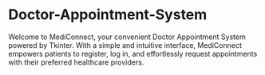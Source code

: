 # Doctor-Appointment-System
Welcome to MediConnect, your convenient Doctor Appointment System powered by Tkinter. With a simple and intuitive interface, MediConnect empowers patients to register, log in, and effortlessly request appointments with their preferred healthcare providers.
